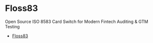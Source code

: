 # Floss83

Open Source ISO 8583 Card Switch for Modern Fintech Auditing &amp; GTM Testing

- [Floss83](https://github.com/floss83)
